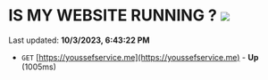 # IS MY WEBSITE RUNNING ? [![](https://img.shields.io/static/v1?label=Sponsor&message=%E2%9D%A4&logo=GitHub&color=%23fe8e86)](https://github.com/sponsors/<username>)

Last updated: **10/3/2023, 6:43:22 PM**

- `GET` [https://youssefservice.me](https://youssefservice.me) - **Up** (1005ms)
